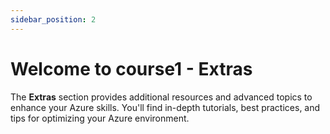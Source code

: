 ```yaml
---
sidebar_position: 2
---
```


# Welcome to course1 - Extras

The **Extras** section provides additional resources and advanced topics to enhance your Azure skills. You'll find in-depth tutorials, best practices, and tips for optimizing your Azure environment.
